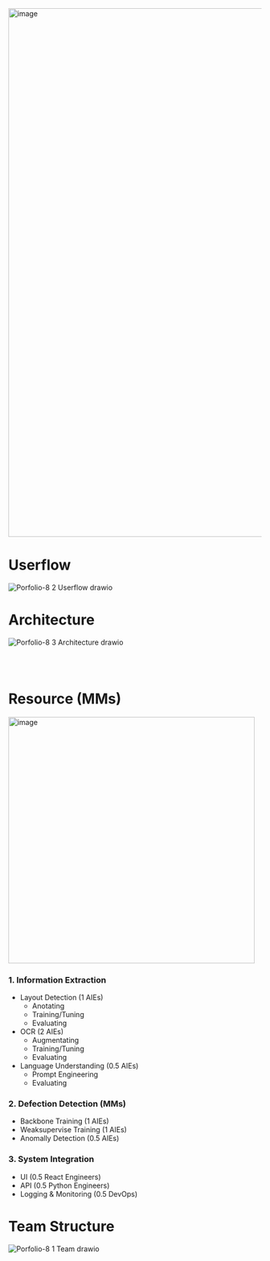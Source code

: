 <img width="1051" alt="image" src="https://github.com/user-attachments/assets/760defd4-e87b-4463-8a65-a38130957765" />


# Userflow

![Porfolio-8 2 Userflow drawio](https://github.com/user-attachments/assets/f70c1408-42d1-42fe-bd48-52a20bdabf98)

# Architecture

![Porfolio-8 3 Architecture drawio](https://github.com/user-attachments/assets/d786c213-b3de-47d1-9125-25ca7a1b2c45)

<br/><br/>

# Resource (MMs)
<img width="490" alt="image" src="https://github.com/user-attachments/assets/28425295-cca9-4b3f-838a-f117558d9ac5" />

### 1. Information Extraction
- Layout Detection (1 AIEs)
  - Anotating
  - Training/Tuning
  - Evaluating
- OCR (2 AIEs)
  - Augmentating
  - Training/Tuning
  - Evaluating
- Language Understanding (0.5 AIEs)
  - Prompt Engineering
  - Evaluating

### 2. Defection Detection (MMs)
- Backbone Training (1 AIEs)
- Weaksupervise Training (1 AIEs)
- Anomally Detection (0.5 AIEs)

### 3. System Integration
- UI (0.5 React Engineers)
- API (0.5 Python Engineers)
- Logging & Monitoring (0.5 DevOps)

# Team Structure
![Porfolio-8 1  Team drawio](https://github.com/user-attachments/assets/27f4a08c-42ec-40b6-a509-751be9c797c7)
